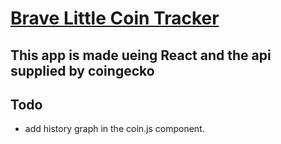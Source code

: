 # [Brave Little Coin Tracker](https://bravelittletodolist.github.io/BraveLittleCoinTracker/)


## This app is made ueing React and the api supplied by coingecko

## Todo
- add history graph in the coin.js component.  


